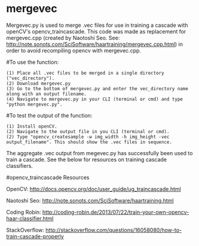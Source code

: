 mergevec
========

Mergevec.py is used to merge .vec files for use in training a cascade with openCV's opencv_traincascade. This code was made as replacement for mergevec.cpp (created by Naotoshi Seo. See: http://note.sonots.com/SciSoftware/haartraining/mergevec.cpp.html) in order to avoid recompiling opencv with mergevec.cpp. 

#To use the function:

	(1) Place all .vec files to be merged in a single directory ("vec_directory").
	(2) Download mergevec.py
	(3) Go to the bottom of mergevec.py and enter the vec_directory name along with an output filename.
	(4) Navigate to mergevec.py in your CLI (terminal or cmd) and type "python mergevec.py".

#To test the output of the function:

	(1) Install openCV.
	(2) Navigate to the output file in you CLI (terminal or cmd).
	(2) Type "opencv_createsample -w img_width -h img_height -vec output_filename". This should show the .vec files in sequence.

The aggregate .vec output from megevec.py has successfully been used to train a cascade. See the below for resources on training cascade classifiers.

#opencv_traincascade Resources

OpenCV:
http://docs.opencv.org/doc/user_guide/ug_traincascade.html

Naotoshi Seo:
http://note.sonots.com/SciSoftware/haartraining.html

Coding Robin:
http://coding-robin.de/2013/07/22/train-your-own-opencv-haar-classifier.html

StackOverflow:
http://stackoverflow.com/questions/16058080/how-to-train-cascade-properly
